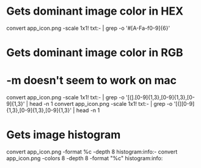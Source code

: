 # Gets dominant image color in HEX
convert app_icon.png -scale 1x1\! txt:- | grep -o '#[A-Fa-f0-9]\{6\}'

# Gets dominant image color in RGB
# -m doesn't seem to work on mac
convert app_icon.png -scale 1x1\! txt:- | grep -o '[\(].[0-9]\{1,3\},[0-9]\{1,3\},[0-9]\{1,3\}' | head -n 1
convert app_icon.png -scale 1x1\! txt:- | grep -o '[\(][0-9]\{1,3\},[0-9]\{1,3\},[0-9]\{1,3\}' | head -n 1

# Gets image histogram
convert  app_icon.png  -format %c  -depth 8  histogram:info:-
convert app_icon.png -colors 8 -depth 8 -format "%c" histogram:info: